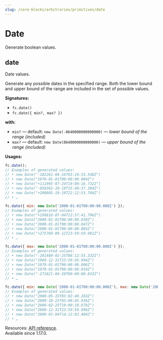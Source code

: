 ```yaml
---
slug: /core-blocks/arbitraries/primitives/date
---
```


# Date

Generate boolean values.

## date

Date values.

Generate any possible dates in the specified range. Both the lower bound and upper bound of the range are included in the set of possible values.

**Signatures:**

- `fc.date()`
- `fc.date({ min?, max? })`

**with:**

- `min?` — default: `new Date(-8640000000000000)` — _lower bound of the range (included)_
- `max?` — default: `new Date(8640000000000000)` — _upper bound of the range (included)_

**Usages:**

```js
fc.date();
// Examples of generated values:
// • new Date("-102261-04-16T03:19:33.548Z")
// • new Date("1970-01-01T00:00:00.004Z")
// • new Date("+111995-07-24T19:09:16.732Z")
// • new Date("-058362-10-19T15:40:37.384Z")
// • new Date("+208885-10-19T22:12:53.768Z")
// • …

fc.date({ min: new Date('2000-01-01T00:00:00.000Z') });
// Examples of generated values:
// • new Date("+199816-07-04T12:57:41.796Z")
// • new Date("2000-01-01T00:00:00.039Z")
// • new Date("2000-01-01T00:00:00.047Z")
// • new Date("2000-01-01T00:00:00.003Z")
// • new Date("+275760-09-12T23:59:59.981Z")
// • …

fc.date({ max: new Date('2000-01-01T00:00:00.000Z') });
// Examples of generated values:
// • new Date("-201489-02-25T08:12:55.332Z")
// • new Date("1969-12-31T23:59:59.994Z")
// • new Date("1970-01-01T00:00:00.006Z")
// • new Date("1970-01-01T00:00:00.019Z")
// • new Date("-271821-04-20T00:00:00.033Z")
// • …

fc.date({ min: new Date('2000-01-01T00:00:00.000Z'), max: new Date('2000-12-31T23:59:59.999Z') });
// Examples of generated values:
// • new Date("2000-05-15T03:02:40.263Z")
// • new Date("2000-10-22T03:00:45.936Z")
// • new Date("2000-02-25T19:00:10.679Z")
// • new Date("2000-12-31T23:59:59.996Z")
// • new Date("2000-01-04T14:12:03.484Z")
// • …
```

Resources: [API reference](https://dubzzz.github.io/fast-check/api-reference/functions/date.html).  
Available since 1.17.0.
